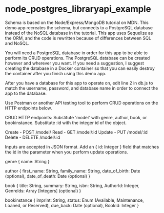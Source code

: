 # node_postgres_libraryapi_example
Schema is based on the Node/Express/MongoDB tutorial on MDN.  This demo app recreates the schema, but connects to a PostgreSQL database instead of the NoSQL database in the tutorial.  This app uses Sequelize as the ORM, and the code is rewritten because of differences between SQL and NoSQL.

You will need a PostgreSQL database in order for this app to be able to perform its CRUD operations.  The PostgreSQL database can be created however and wherever you want.  If you need a suggestion, I suggest creating the database in a Docker container so that you can easily destroy the container after you finish using this demo app.

After you have a database for this app to operate on, edit line 2 in db.js to match the username, password, and database name in order to connect the app to the database.

Use Postman or another API testing tool to perform CRUD operations on the HTTP endpoints below.

CRUD HTTP endpoints:
Substitute 'model' with genre, author, book, or bookinstance.  Substitute :id with the integer id of the object.

Create - POST /model/
Read - GET /model/:id
Update - PUT /model/:id
Delete - DELETE /model/:id

Inputs are accepted in JSON format.  Add an { id: Integer } field that matches the id in the parameter when you perform update operations.

genre
{
  name: String
}

author
{
  first_name: String,
  family_name: String,
  date_of_birth: Date (optional),
  date_of_death: Date (optional)
}

book
{
  title: String,
  summary: String,
  isbn: String,
  AuthorId: Integer,
  GenreIds: Array [Integers] (optional)
}

bookinstance
{
  imprint: String,
  status: Enum (Available, Maintenance, Loaned, or Reserved),
  due_back: Date (optional),
  BookId: Integer
}
